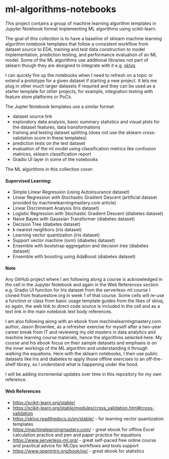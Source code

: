 # ml-algorithms-notebooks
This project contains a group of machine learning algorithm templates in Jupyter Notebook format implementing ML algorithms using scikit-learn. 

The goal of this collection is to have a baseline of sklearn machine learning algorithm notebook templates that follow a consistent workflow from dataset source to EDA, training and test data construction to model implementation, prediction testing, and performance evaluation of an ML model. Some of the ML algorithms use additional libraries not part of sklearn though they are designed to integrate with it e.g. [sklvq](https://sklvq.readthedocs.io/en/stable/).

I can quickly fire up the notebooks when I need to refresh on a topic or extend a prototype for a given dataset if starting a new project. It lets me plug in other much larger datasets if required and they can be used as a starter template for other projects, for example, integration testing with feature store platforms or PoCs.

The Jupter Notebook templates use a similar format: 
- dataset source link
- exploratory data analysis, basic summary statistics and visual plots for the dataset features, data transformations
- training and testing dataset splitting (does not use the sklearn cross-validation score in these templates)
- prediction tests on the test dataset
- evaluation of the ml model using classification metrics like confusion matrices, sklearn classification report
- Gradio UI layer in some of the notebooks

The ML algorithms in this collection cover:

#### Supervised Learning:
- Simple Linear Regression (using Autoinsurance dataset)
- Linear Regression with Stochastic Gradient Descent (artificial dataset provided by machinelearningmastery.com article)
- Linear Discriminant Analysis (Iris dataset)
- Logistic Regression with Stochastic Gradient Descent (diabetes dataset)
- Naive Bayes with Gaussian Transformer (diabetes dataset)
- Decision Tree (diabetes dataset)
- k nearest neighbors (iris dataset)
- Learning vector quantization (iris dataset)
- Support vector machine (svm) (diabetes dataset)
- Ensemble with bootstrap aggregation and decision tree (diabetes dataset)
- Ensemble with boosting using AdaBoost (diabetes dataset)

#### Note
Any GitHub project where I am following along a course is acknowledged in the cell in the Jupyter Notebook and again in the Web References section e.g. Gradio UI function for Iris dataset from the serverless-ml course I cloned from featurestore.org in week 1 of that course. Some cells will re-use a function or class from basic usage template guides from the likes of sklvq, so again, the web link to direct code source is included in the cell and as a text link in the main notebook text body references.

I am also following along with an ebook from machinelearningmastery.com author, Jason Brownlee, as a refresher exercise for myself after a two-year career break from IT and reviewing my old masters in data analytics and machine learning course materials, hence the algorithms selected here. My course and his ebook focus on their sample datasets and emphasis is on the inner workings of the ML algorithm and understanding it through walking the equations. Here with the sklearn notebooks, I then use public datasets like Iris and diabetes to apply those offline exercises to an off-the-shelf library, so I understand what is happening under the hood.

I will be adding incremental updates over time in this repository for my own reference.

#### Web References
- https://scikit-learn.org/stable/
- https://scikit-learn.org/stable/modules/cross_validation.html#cross-validation
- https://sklvq.readthedocs.io/en/stable/ - for learning vector quantization templates
- https://machinelearningmastery.com/ - great ebook for offline Excel calculation practice and pen and paper practice for equations
- https://www.serverless-ml.org/ - great self-paced free online course and practical advice for MLOps workflows and tools support
- https://www.openintro.org/book/os/ - great ebook for statistics
